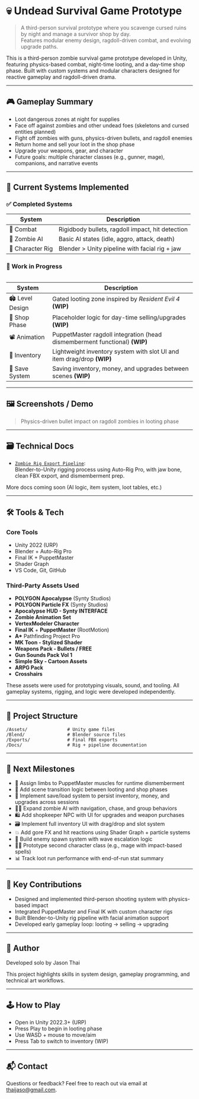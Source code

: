 # 💀 Undead Survival Game Prototype

> A third-person survival prototype where you scavenge cursed ruins by night and manage a survivor shop by day.\
> Features modular enemy design, ragdoll-driven combat, and evolving upgrade paths.

This is a third-person zombie survival game prototype developed in Unity, featuring physics-based combat, night-time looting, and a day-time shop phase. Built with custom systems and modular characters designed for reactive gameplay and ragdoll-driven drama.

---

## 🎮 Gameplay Summary

- Loot dangerous zones at night for supplies
- Face off against zombies and other undead foes (skeletons and cursed entities planned)
- Fight off zombies with guns, physics-driven bullets, and ragdoll enemies
- Return home and sell your loot in the shop phase
- Upgrade your weapons, gear, and character
- Future goals: multiple character classes (e.g., gunner, mage), companions, and narrative events

---

## 🧠 Current Systems Implemented

### ✅ Completed Systems



| System           | Description                                      |
| ---------------- | ------------------------------------------------ |
| 🎯 Combat        | Rigidbody bullets, ragdoll impact, hit detection |
| 🦟 Zombie AI     | Basic AI states (idle, aggro, attack, death)     |
| 🧴 Character Rig | Blender > Unity pipeline with facial rig + jaw   |

### 🚧 Work in Progress

|   |
| - |

| **System**      | **Description**                                                            |
| --------------- | -------------------------------------------------------------------------- |
| 🏟 Level Design | Gated looting zone inspired by *Resident Evil 4* **(WIP)**                 |
| 🛒 Shop Phase   | Placeholder logic for day-time selling/upgrades **(WIP)**                  |
| 📽 Animation    | PuppetMaster ragdoll integration (head dismemberment functional) **(WIP)** |
| 📆 Inventory    | Lightweight inventory system with slot UI and item drag/drop **(WIP)**     |
| 💾 Save System  | Saving inventory, money, and upgrades between scenes **(WIP)**             |



---

## 🖼️ Screenshots / Demo

> Physics-driven bullet impact on ragdoll zombies in looting phase

---

## 🗃️ Technical Docs

- [`Zombie Rig Export Pipeline`](Docs/Zombie_Rig_Export_Pipeline.md):\
  Blender-to-Unity rigging process using Auto-Rig Pro, with jaw bone, clean FBX export, and dismemberment prep.

More docs coming soon (AI logic, item system, loot tables, etc.)

---

## 🛠 Tools & Tech

### Core Tools

- Unity 2022 (URP)
- Blender + Auto-Rig Pro
- Final IK + PuppetMaster
- Shader Graph
- VS Code, Git, GitHub

### Third-Party Assets Used

- **POLYGON Apocalypse** (Synty Studios)
- **POLYGON Particle FX** (Synty Studios)
- **Apocalypse HUD - Synty INTERFACE**
- **Zombie Animation Set**
- **VertexModeler Character**
- **Final IK** + **PuppetMaster** (RootMotion)
- **A\*** Pathfinding Project Pro
- **MK Toon - Stylized Shader**
- **Weapons Pack - Bullets / FREE**
- **Gun Sounds Pack Vol 1**
- **Simple Sky - Cartoon Assets**
- **ARPG Pack**
- **Crosshairs**

These assets were used for prototyping visuals, sound, and tooling. All gameplay systems, rigging, and logic were developed independently.

---

## 📂 Project Structure

```
/Assets/               # Unity game files
/Blend/                # Blender source files
/Exports/              # Final FBX exports
/Docs/                 # Rig + pipeline documentation
```

---

## 🚧 Next Milestones

- 🎯 Assign limbs to PuppetMaster muscles for runtime dismemberment
- 🌇 Add scene transition logic between looting and shop phases
- 💾 Implement save/load system to persist inventory, money, and upgrades across sessions
- 🧟‍♂️ Expand zombie AI with navigation, chase, and group behaviors
- 🛍 Add shopkeeper NPC with UI for upgrades and weapon purchases
- 🗃 Implement full inventory UI with drag/drop and slot system
- 💥 Add gore FX and hit reactions using Shader Graph + particle systems
- 🔁 Build enemy spawn system with wave escalation logic
- 🧙‍♂️ Prototype second character class (e.g., mage with impact-based spells)
- 📊 Track loot run performance with end-of-run stat summary

---

## 🧰 Key Contributions

- Designed and implemented third-person shooting system with physics-based impact
- Integrated PuppetMaster and Final IK with custom character rigs
- Built Blender-to-Unity rig pipeline with facial animation support
- Developed early gameplay loop: looting → selling → upgrading

---

## 👤 Author

Developed solo by Jason Thai

This project highlights skills in system design, gameplay programming, and technical art workflows.

---

## 🕹 How to Play

- Open in Unity 2022.3+ (URP)
- Press Play to begin in looting phase
- Use WASD + mouse to move/aim
- Press Tab to switch to inventory (WIP)

---

## 📬 Contact

Questions or feedback? Feel free to reach out via email at [thaijaso@gmail.com](mailto\:thaijaso@gmail.com).

